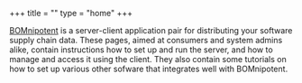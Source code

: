 +++
title = ""
type = "home"
+++

[BOMnipotent](https://www.wwh-soft.com/) is a server-client application pair for distributing your software supply chain data. These pages, aimed at consumers and system admins alike, contain instructions how to set up and run the server, and how to manage and access it using the client. They also contain some tutorials on how to set up various other sofware that integrates well with BOMnipotent.
